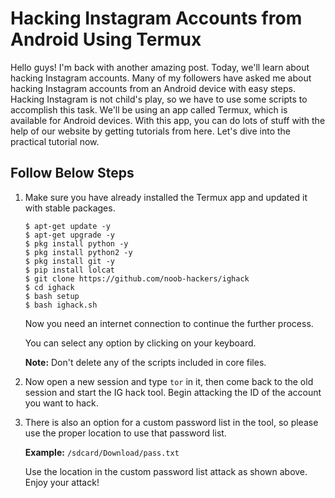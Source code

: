 # Hacking Instagram Accounts from Android Using Termux

Hello guys! I'm back with another amazing post. Today, we'll learn about hacking Instagram accounts. Many of my followers have asked me about hacking Instagram accounts from an Android device with easy steps. Hacking Instagram is not child's play, so we have to use some scripts to accomplish this task. We'll be using an app called Termux, which is available for Android devices. With this app, you can do lots of stuff with the help of our website by getting tutorials from here. Let's dive into the practical tutorial now.

## Follow Below Steps

1. Make sure you have already installed the Termux app and updated it with stable packages.

    ```
    $ apt-get update -y
    $ apt-get upgrade -y
    $ pkg install python -y
    $ pkg install python2 -y
    $ pkg install git -y
    $ pip install lolcat
    $ git clone https://github.com/noob-hackers/ighack
    $ cd ighack
    $ bash setup
    $ bash ighack.sh
    ```

    Now you need an internet connection to continue the further process.

    You can select any option by clicking on your keyboard.

    **Note:** Don't delete any of the scripts included in core files.

2. Now open a new session and type `tor` in it, then come back to the old session and start the IG hack tool. Begin attacking the ID of the account you want to hack.

3. There is also an option for a custom password list in the tool, so please use the proper location to use that password list.

    **Example:** `/sdcard/Download/pass.txt`

    Use the location in the custom password list attack as shown above. Enjoy your attack!

